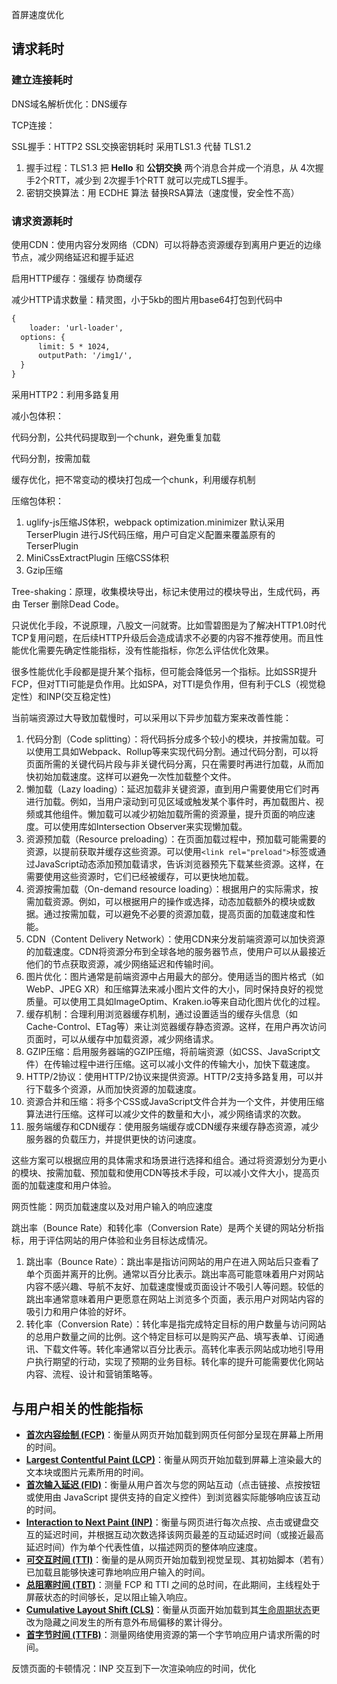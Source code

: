 首屏速度优化



## 请求耗时

### 建立连接耗时

DNS域名解析优化：DNS缓存

TCP连接：

SSL握手：HTTP2 SSL交换密钥耗时  采用TLS1.3 代替 TLS1.2

1. 握手过程：TLS1.3 把 **Hello** 和 **公钥交换** 两个消息合并成一个消息，从 4次握手2个RTT，减少到 2次握手1个RTT 就可以完成TLS握手。
2. 密钥交换算法：用 ECDHE 算法 替换RSA算法（速度慢，安全性不高）

### 请求资源耗时

使用CDN：使用内容分发网络（CDN）可以将静态资源缓存到离用户更近的边缘节点，减少网络延迟和握手延迟

启用HTTP缓存：强缓存 协商缓存

减少HTTP请求数量：精灵图，小于5kb的图片用base64打包到代码中

```html
{
	loader: 'url-loader',
  options: {
      limit: 5 * 1024,
      outputPath: '/img1/',
  }
}
```

采用HTTP2：利用多路复用

减小包体积：

代码分割，公共代码提取到一个chunk，避免重复加载

代码分割，按需加载

缓存优化，把不常变动的模块打包成一个chunk，利用缓存机制

压缩包体积：

1. uglify-js压缩JS体积，webpack optimization.minimizer 默认采用 TerserPlugin 进行JS代码压缩，用户可自定义配置来覆盖原有的 TerserPlugin 
2. MiniCssExtractPlugin 压缩CSS体积
3. Gzip压缩

Tree-shaking：原理，收集模块导出，标记未使用过的模块导出，生成代码，再由 Terser 删除Dead Code。



只说优化手段，不说原理，八股文一问就寄。比如雪碧图是为了解决HTTP1.0时代TCP复用问题，在后续HTTP升级后会造成请求不必要的内容不推荐使用。而且性能优化需要先确定性能指标，没有性能指标，你怎么评估优化效果。

很多性能优化手段都是提升某个指标，但可能会降低另一个指标。比如SSR提升FCP，但对TTI可能是负作用。比如SPA，对TTI是负作用，但有利于CLS（视觉稳定性）和INP(交互稳定性)





当前端资源过大导致加载慢时，可以采用以下异步加载方案来改善性能：

1. 代码分割（Code splitting）：将代码拆分成多个较小的模块，并按需加载。可以使用工具如Webpack、Rollup等来实现代码分割。通过代码分割，可以将页面所需的关键代码片段与非关键代码分离，只在需要时再进行加载，从而加快初始加载速度。这样可以避免一次性加载整个文件。
2. 懒加载（Lazy loading）：延迟加载非关键资源，直到用户需要使用它们时再进行加载。例如，当用户滚动到可见区域或触发某个事件时，再加载图片、视频或其他组件。懒加载可以减少初始加载所需的资源量，提升页面的响应速度。可以使用库如Intersection Observer来实现懒加载。
3. 资源预加载（Resource preloading）：在页面加载过程中，预加载可能需要的资源，以提前获取并缓存这些资源。可以使用`<link rel="preload">`标签或通过JavaScript动态添加预加载请求，告诉浏览器预先下载某些资源。这样，在需要使用这些资源时，它们已经被缓存，可以更快地加载。
4. 资源按需加载（On-demand resource loading）：根据用户的实际需求，按需加载资源。例如，可以根据用户的操作或选择，动态加载额外的模块或数据。通过按需加载，可以避免不必要的资源加载，提高页面的加载速度和性能。
5. CDN（Content Delivery Network）：使用CDN来分发前端资源可以加快资源的加载速度。CDN将资源分布到全球各地的服务器节点，使用户可以从最接近他们的节点获取资源，减少网络延迟和传输时间。
6. 图片优化：图片通常是前端资源中占用最大的部分。使用适当的图片格式（如WebP、JPEG XR）和压缩算法来减小图片文件的大小，同时保持良好的视觉质量。可以使用工具如ImageOptim、Kraken.io等来自动化图片优化的过程。
7. 缓存机制：合理利用浏览器缓存机制，通过设置适当的缓存头信息（如Cache-Control、ETag等）来让浏览器缓存静态资源。这样，在用户再次访问页面时，可以从缓存中加载资源，减少网络请求。
8. GZIP压缩：启用服务器端的GZIP压缩，将前端资源（如CSS、JavaScript文件）在传输过程中进行压缩。这可以减小文件的传输大小，加快下载速度。
9. HTTP/2协议：使用HTTP/2协议来提供资源。HTTP/2支持多路复用，可以并行下载多个资源，从而加快资源的加载速度。                                                                                                                                                                                                                                                                                                                                                                                                                     
10. 资源合并和压缩：将多个CSS或JavaScript文件合并为一个文件，并使用压缩算法进行压缩。这样可以减少文件的数量和大小，减少网络请求的次数。
11. 服务端缓存和CDN缓存：使用服务端缓存或CDN缓存来缓存静态资源，减少服务器的负载压力，并提供更快的访问速度。

这些方案可以根据应用的具体需求和场景进行选择和组合。通过将资源划分为更小的模块、按需加载、预加载和使用CDN等技术手段，可以减小文件大小，提高页面的加载速度和用户体验。

















网页性能：网页加载速度以及对用户输入的响应速度



跳出率（Bounce Rate）和转化率（Conversion Rate）是两个关键的网站分析指标，用于评估网站的用户体验和业务目标达成情况。

1. 跳出率（Bounce Rate）：跳出率是指访问网站的用户在进入网站后只查看了单个页面并离开的比例。通常以百分比表示。跳出率高可能意味着用户对网站内容不感兴趣、导航不友好、加载速度慢或页面设计不吸引人等问题。较低的跳出率通常意味着用户更愿意在网站上浏览多个页面，表示用户对网站内容的吸引力和用户体验的好坏。
2. 转化率（Conversion Rate）：转化率是指完成特定目标的用户数量与访问网站的总用户数量之间的比例。这个特定目标可以是购买产品、填写表单、订阅通讯、下载文件等。转化率通常以百分比表示。高转化率表示网站成功地引导用户执行期望的行动，实现了预期的业务目标。转化率的提升可能需要优化网站内容、流程、设计和营销策略等。



## 与用户相关的性能指标

- **[首次内容绘制 (FCP)](https://web.dev/articles/fcp?hl=zh-cn)**：衡量从网页开始加载到网页任何部分呈现在屏幕上所用的时间。
- **[Largest Contentful Paint (LCP)](https://web.dev/articles/lcp?hl=zh-cn)**：衡量从网页开始加载到屏幕上渲染最大的文本块或图片元素所用的时间。
- **[首次输入延迟 (FID)](https://web.dev/articles/fid?hl=zh-cn)**：衡量从用户首次与您的网站互动（点击链接、点按按钮或使用由 JavaScript 提供支持的自定义控件）到浏览器实际能够响应该互动的时间。
- **[Interaction to Next Paint (INP)](https://web.dev/articles/inp?hl=zh-cn)**：衡量与网页进行每次点按、点击或键盘交互的延迟时间，并根据互动次数选择该网页最差的互动延迟时间（或接近最高延迟时间）作为单个代表性值，以描述网页的整体响应速度。
- **[可交互时间 (TTI)](https://web.dev/articles/tti?hl=zh-cn)**：衡量的是从网页开始加载到视觉呈现、其初始脚本（若有）已加载且能够快速可靠地响应用户输入的时间。
- **[总阻塞时间 (TBT)](https://web.dev/articles/tbt?hl=zh-cn)**：测量 FCP 和 TTI 之间的总时间，在此期间，主线程处于屏蔽状态的时间够长，足以阻止输入响应。
- **[Cumulative Layout Shift (CLS)](https://web.dev/articles/cls?hl=zh-cn)**：衡量从页面开始加载到其[生命周期状态](https://developer.chrome.com/blog/page-lifecycle-api/?hl=zh-cn)更改为隐藏之间发生的所有意外布局偏移的累计得分。
- **[首字节时间 (TTFB)](https://web.dev/articles/ttfb?hl=zh-cn)**：测量网络使用资源的第一个字节响应用户请求所需的时间。



反馈页面的卡顿情况：INP 交互到下一次渲染响应的时间，优化





